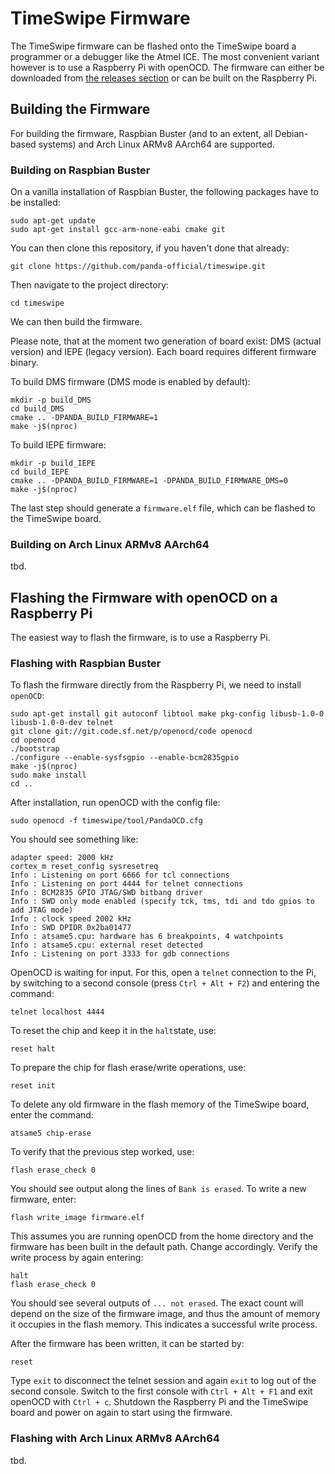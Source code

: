 ﻿# TimeSwipe Firmware

The TimeSwipe firmware can be flashed onto the TimeSwipe board a programmer or a debugger like the Atmel ICE.
The most convenient variant however is to use a Raspberry Pi with openOCD.
The firmware can either be downloaded from [the releases section](https://github.com/panda-official/TimeSwipe/releases) or can be built on the Raspberry Pi.


## Building the Firmware

For building the firmware, Raspbian Buster (and to an extent, all Debian-based systems) and Arch Linux ARMv8 AArch64 are supported.


### Building on Raspbian Buster

On a vanilla installation of Raspbian Buster, the following packages have to be installed:

```
sudo apt-get update
sudo apt-get install gcc-arm-none-eabi cmake git
```

You can then clone this repository, if you haven't done that already:

```
git clone https://github.com/panda-official/timeswipe.git
```

Then navigate to the project directory:

```
cd timeswipe
```

We can then build the firmware.

Please note, that at the moment two generation of board exist: DMS (actual version) and IEPE (legacy version).
Each board requires different firmware binary.

To build DMS firmware (DMS mode is enabled by default):

```
mkdir -p build_DMS
cd build_DMS
cmake .. -DPANDA_BUILD_FIRMWARE=1
make -j$(nproc)
```

To build IEPE firmware:

```
mkdir -p build_IEPE
cd build_IEPE
cmake .. -DPANDA_BUILD_FIRMWARE=1 -DPANDA_BUILD_FIRMWARE_DMS=0
make -j$(nproc)
```

The last step should generate a `firmware.elf` file, which can be flashed to the TimeSwipe board.


### Building on Arch Linux ARMv8 AArch64

tbd.


## Flashing the Firmware with openOCD on a Raspberry Pi

The easiest way to flash the firmware, is to use a Raspberry Pi.


### Flashing with Raspbian Buster

To flash the firmware directly from the Raspberry Pi, we need to install `openOCD`:

```
sudo apt-get install git autoconf libtool make pkg-config libusb-1.0-0 libusb-1.0-0-dev telnet
git clone git://git.code.sf.net/p/openocd/code openocd
cd openocd
./bootstrap
./configure --enable-sysfsgpio --enable-bcm2835gpio
make -j$(nproc)
sudo make install
cd ..
```

After installation, run openOCD with the config file:

```
sudo openocd -f timeswipe/tool/PandaOCD.cfg
```

You should see something like:

```
adapter speed: 2000 kHz
cortex_m reset_config sysresetreq
Info : Listening on port 6666 for tcl connections
Info : Listening on port 4444 for telnet connections
Info : BCM2835 GPIO JTAG/SWD bitbang driver
Info : SWD only mode enabled (specify tck, tms, tdi and tdo gpios to add JTAG mode)
Info : clock speed 2002 kHz
Info : SWD DPIDR 0x2ba01477
Info : atsame5.cpu: hardware has 6 breakpoints, 4 watchpoints
Info : atsame5.cpu: external reset detected
Info : Listening on port 3333 for gdb connections
```

OpenOCD is waiting for input.
For this, open a `telnet` connection to the Pi, by switching to a second console (press `Ctrl + Alt + F2`) and entering the command:

```
telnet localhost 4444
```

To reset the chip and keep it in the `halt`state, use:

```
reset halt
```

To prepare the chip for flash erase/write operations, use:

```
reset init
```

To delete any old firmware in the flash memory of the TimeSwipe board, enter the command:

```
atsame5 chip-erase
```

To verify that the previous step worked, use:

```
flash erase_check 0
```

You should see output along the lines of `Bank is erased`.
To write a new firmware, enter:

```
flash write_image firmware.elf
```

This assumes you are running openOCD from the home directory and the firmware has been built in the default path.
Change accordingly.
Verify the write process by again entering:

```
halt
flash erase_check 0
```

You should see several outputs of `... not erased`.
The exact count will depend on the size of the firmware image, and thus the amount of memory it occupies in the flash memory.
This indicates a successful write process.

After the firmware has been written, it can be started by:

```
reset
```


Type `exit` to disconnect the telnet session and again `exit` to log out of the second console.
Switch to the first console with `Ctrl + Alt + F1` and exit openOCD with `Ctrl + c`.
Shutdown the Raspberry Pi and the TimeSwipe board and power on again to start using the firmware.


### Flashing with Arch Linux ARMv8 AArch64

tbd.
